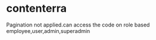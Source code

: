 # contenterra

Pagination not applied.can access the code on role based employee,user,admin,superadmin
